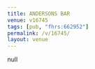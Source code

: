 ```yaml
---
title: ANDERSONS BAR
venue: v16745
tags: [pub, "fhrs:662952"]
permalink: /v/16745/
layout: venue
---
```

null